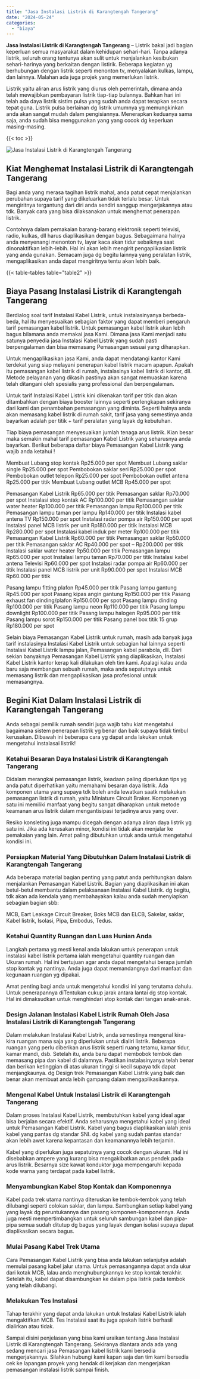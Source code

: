 ```yaml
---
title: "Jasa Instalasi Listrik di Karangtengah Tangerang"
date: "2024-05-24"
categories: 
  - "biaya"
---
```


**Jasa Instalasi Listrik di Karangtengah Tangerang** – Listrik bakal jadi bagian keperluan semua masyarakat dalam kehidupan sehari-hari. Tanpa adanya listrik, seluruh orang tentunya akan sulit untuk menjalankan kesibukan sehari-harinya yang berkaitan dengan listirik. Beberapa kegiatan yg berhubungan dengan listrik seperti menonton tv, menyalakan kulkas, lampu, dan lainnya. Malahan ada juga projek yang memerlukan listrik.

Listrik yaitu aliran arus listrik yang diurus oleh pemerintah, dimana anda telah mewajibkan pembayaran listrik tiap-tiap bulannya. Bahkan hari ini telah ada daya listrik sistim pulsa yang sudah anda dapat terapkan secara tepat guna. Listrik pulsa berlainan dg listrik umumnya yg memungkinkan anda akan sangat mudah dalam pengisiannya. Menerapkan keduanya sama saja, anda sudah bisa menggunakan yang yang cocok dg keperluan masing-masing.

{{< toc >}}

![Jasa Instalasi Listrik di Karangtengah Tangerang](/images/instalasi-listrik-murah22.png)

## Kiat Menghemat Instalasi Listrik di Karangtengah Tangerang

Bagi anda yang merasa tagihan listrik mahal, anda patut cepat menjalankan perubahan supaya tarif yang dikeluarkan tidak terlalu besar. Untuk mengiritnya tergantung dari diri anda sendiri sanggup mengerjakannya atau tdk. Banyak cara yang bisa dilaksanakan untuk menghemat penerapan listrik.

Contohnya dalam pemakaian barang-barang elektronik seperti televisi, radio, kulkas, dll harus diaplikasikan dengan bagus. Sebagaimana halnya anda menyenangi menonton tv, layar kaca akan tidur sebaiknya saat dinonaktifkan lebih-lebih. Hal ini akan lebih mengirit pengaplikasian listrik yang anda gunakan. Semacam juga dg begitu lainnya yang peralatan listrik, mengaplikasikan anda dapat mengiritnya tentu akan lebih baik.

{{< table-tables table="table2" >}}

## Biaya Pasang Instalasi Listrik di Karangtengah Tangerang

Berdialog soal tarif Instalasi Kabel Listrik, untuk instalasinyanya berbeda-beda, hal itu menyesuaikan sebagian faktor yang dapat memberi pengaruh tarif pemasangan kabel listrik. Untuk pemasangan kabel listrik akan lebih bagus bilamana anda memakai jasa Kami. Dimana jasa Kami menjadi satu satunya penyedia jasa Instalasi Kabel Listrik yang sudah pasti berpengalaman dan bisa memasang Pemasangan sesuai yang diharapkan.

Untuk mengaplikasikan jasa Kami, anda dapat mendatangi kantor Kami terdekat yang siap melayani penerapan kabel listrik macam apapun. Apakah itu pemasangan kabel listrik di rumah, instalasinya kabel listrik di kantor, dll. Metode pelayanan yang dikasih pastinya akan sangat memuaskan karena telah ditangani oleh spesialis yang professional dan berpengalaman.

Untuk tarif Instalasi Kabel Listrik kini dikenakan tarif per titik dan akan ditambahkan dengan biaya booster lainnya seperti perlengkapan sekiranya dari kami dan penambahan pemasangan yang diminta. Seperti halnya anda akan memasang kabel listrik di rumah sakit, tarif jasa yang semestinya anda bayarkan adalah per titik + tarif peralatan yang layak dg kebutuhan.

Tiap biaya pemasangan menyesuaikan jumlah tenaga arus listrik. Kian besar maka semakin mahal tarif pemasangan Kabel Listrik yang seharusnya anda bayarkan. Berikut beberapa daftar biaya Pemasangan Kabel Listrik yang wajib anda ketahui !

Membuat Lubang stop kontak Rp25.000 per spot Membuat Lubang saklar single Rp25.000 per spot Pembobokan saklar seri Rp25.000 per spot Pembobokan outlet telepon Rp25.000 per spot Pembobokan outlet antena Rp25.000 per titik Membuat Lubang outlet MCB Rp45.000 per spot

Pemasangan Kabel Listrik Rp65.000 per titik Pemasangan saklar Rp70.000 per spot Instalasi stop kontak AC Rp100.000 per titik Pemasangan saklar water heater Rp100.000 per titik Pemasangan lampu Rp100.000 per titik Pemasangan lampu taman per lampu Rp140.000 per titik Instalasi kabel antena TV Rp150.000 per spot Instalasi radar pompa air Rp150.000 per spot Instalasi panel MCB listrik per unit Rp180.000 per titik Instalasi MCB Rp280.000 per spot Instalasi kabel induk per meter Rp100.000 per titik Pemasangan Kabel Listrik Rp60.000 per titik Pemasangan saklar Rp50.000 per titik Pemasangan saklar AC Rp40.000 per spot – Rp200.000 per titik Instalasi saklar water heater Rp50.000 per titik Pemasangan lampu Rp65.000 per spot Instalasi lampu taman Rp70.000 per titik Instalasi kabel antena Televisi Rp60.000 per spot Instalasi radar pompa air Rp60.000 per titik Instalasi panel MCB listrik per unit Rp90.000 per spot Instalasi MCB Rp60.000 per titik

Pasang lampu fitting plafon Rp45.000 per titik Pasang lampu gantung Rp45.000 per spot Pasang kipas angin gantung Rp150.000 per titik Pasang exhaust fan dinding/plafon Rp150.000 per spot Pasang lampu dinding Rp100.000 per titik Pasang lampu neon Rp110.000 per titik Pasang lampu downlight Rp100.000 per titik Pasang lampu halogen Rp95.000 per titik Pasang lampu sorot Rp150.000 per titik Pasang panel box titik 15 grup Rp180.000 per spot

Selain biaya Pemasangan Kabel Listrik untuk rumah, masih ada banyak juga tarif instalasinya Instalasi Kabel Listrik untuk sebagian hal lainnya seperti Instalasi Kabel Listrik lampu jalan, Pemasangan kabel parabola, dll. Dari sekian banyaknya Pemasangan Kabel Listrik yang diaplikasikan, Instalasi Kabel Listrik kantor kerap kali dilakukan oleh tim kami. Apalagi kalau anda baru saja membangun sebuah rumah, maka anda sepatutnya untuk memasang listrik dan mengaplikasikan jasa profesional untuk memasangnya.

## Begini Kiat Dalam Instalasi Listrik di Karangtengah Tangerang


Anda sebagai pemilik rumah sendiri juga wajib tahu kiat mengetahui bagaimana sistem penerapan listrik yg benar dan baik supaya tidak timbul kerusakan. Dibawah ini beberapa cara yg dapat anda lakukan untuk mengetahui instalasai listrik!

### Ketahui Besaran Daya Instalasi Listrik di Karangtengah Tangerang

Didalam merangkai pemasangan listrik, keadaan paling diperlukan tips yg anda patut diperhatikan yaitu memahami besaran daya listrik. Ada komponen utama yang supaya tdk boleh anda lewatkan saatk melakukan pemasangan listrik di rumah, yaitu Miniature Circuit Braker. Komponen yg satu ini memiliki manfaat yang begitu sangat diharapkan untuk metode keamanan arus listrik dalam mengantisipasi terjadinya arus yang over.

Resiko konsleting juga mampu dicegah dengan adanya aliran daya listrik yg satu ini. Jika ada kerusakan minor, kondisi ini tidak akan menjalar ke pemakaian yang lain. Amat paling dibutuhkan untuk anda untuk mengetahui kondisi ini.

### Persiapkan Material Yang Dibutuhkan Dalam Instalasi Listrik di Karangtengah Tangerang

Ada beberapa material bagian penting yang patut anda perhitungkan dalam menjalankan Pemasangan Kabel Listrik. Bagian yang diaplikasikan ini akan betul-betul membantu dalam pelaksanaan Instalasi Kabel Listrik. dg begitu, tdk akan ada kendala yang membahayakan kalau anda sudah menyiapkan sebagian bagian sbb:

MCB, Eart Leakage Circuit Breaker, Boks MCB dan ELCB, Sakelar, saklar, Kabel listrik, Isolasi, Pipa, Embodus, Tedus.

### Ketahui Quantity Ruangan dan Luas Hunian Anda

Langkah pertama yg mesti kenal anda lakukan untuk penerapan untuk instalasi kabel listrik pertama ialah mengetahui quantity ruangan dan Ukuran rumah. Hal ini bertujuan agar anda dapat mengetahui berapa jumlah stop kontak yg nantinya. Anda juga dapat memandangnya dari manfaat dan kegunaan ruangan yg dipakai.

Amat penting bagi anda untuk mengetahui kondisi ini yang terutama dahulu. Untuk penerapannya diTentukan cukup jarak antara lantai dg stop kontak. Hal ini dimaksudkan untuk menghindari stop kontak dari tangan anak-anak.

### Design Jalanan Instalasi Kabel Listrik Rumah Oleh Jasa Instalasi Listrik di Karangtengah Tangerang

Dalam melakukan Instalasi Kabel Listrik, anda semestinya mengenal kira-kira ruangan mana saja yang diperlukan untuk dialiri listrik. Beberapa ruangan yang perlu diberikan arus listrik seperti ruang tetamu, kamar tidur, kamar mandi, dsb. Setelah itu, anda baru dapat membobok tembok dan memasang pipa dan kabel di dalamnya. Pastikan instalasinyanya telah benar dan berikan ketinggian di atas ukuran tinggi si kecil supaya tdk dapat menjangkaunya. dg Design trek Pemasangan Kabel Listrik yang baik dan benar akan membuat anda lebih gampang dalam mengaplikasikannya.

### Mengenal Kabel Untuk Instalasi Listrik di Karangtengah Tangerang

Dalam proses Instalasi Kabel Listrik, membutuhkan kabel yang ideal agar bisa berjalan secara efektif. Anda seharusnya mengetahui kabel yang ideal untuk Pemasangan Kabel Listrik. Kabel yang bagus diaplikasikan ialah jenis kabel yang pantas dg standar SNI. dg kabel yang sudah pantas standar akan lebih awet karena kepantasan dan keamanannya lebih terjamin.

Kabel yang diperlukan juga sepatutnya yang cocok dengan ukuran. Hal ini disebabkan ampere yang kurang bisa mengakibatkan arus pendek pada arus listrik. Besarnya size kawat konduktor juga mempengaruhi kepada kode warna yang terdapat pada kabel listrik.

### Menyambungkan Kabel Stop Kontak dan Komponennya

Kabel pada trek utama nantinya diteruskan ke tembok-tembok yang telah dilubangi seperti colokan saklar, dan lampu. Sambungkan setiap kabel yang yang layak dg peruntukannya dan pasang komponen-komponennya. Anda juga mesti mempertimbangkan untuk seluruh sambungan kabel dan pipa-pipa semua sudah ditutup dg bagus yang layak dengan isolasi supaya dapat diaplikasikan secara bagus.

### Mulai Pasang Kabel Trek Utama

Cara Pemasangan Kabel Listrik yang bisa anda lakukan selanjutya adalah memulai pasang kabel jalur utama. Untuk pemasangannya dapat anda ukur dari kotak MCB, lalau anda menghubungkannya ke stop kontak terakhir. Setelah itu, kabel dapat disambungkan ke dalam pipa listrik pada tembok yang telah dilubangi.

### Melakukan Tes Instalasi

Tahap terakhir yang dapat anda lakukan untuk Instalasi Kabel Listrik ialah mengaktifkan MCB. Tes Instalasi saat itu juga apakah listrik berhasil dialirkan atau tidak.

Sampai disini penjelasan yang bisa kami uraikan tentang Jasa Instalasi Listrik di Karangtengah Tangerang. Sekiranya diantara anda ada yang sedang mencari jasa Pemasangan kabel listrik kami bersedia mengerjakannya. Silahkan hubungi kami kapan saja dan tim kami bersedia cek ke lapangan proyek yang hendak di kerjakan dan mengerjakan pemasangan instalasi listrik sampai finish.
